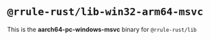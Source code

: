 # `@rrule-rust/lib-win32-arm64-msvc`

This is the **aarch64-pc-windows-msvc** binary for `@rrule-rust/lib`
